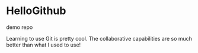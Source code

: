 # HelloGithub
demo repo

Learning to use Git is pretty cool.
The collaborative capabilities are so much better than what I used to use!
